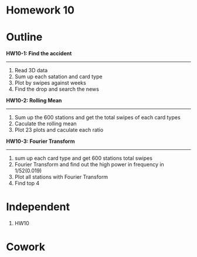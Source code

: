 # Homework 10

# Outline

**HW10-1: Find the accident**
****

1. Read 3D data
2. Sum up each satation and card type
3. Plot by swipes against weeks
4. Find the drop and search the news


**HW10-2: Rolling Mean**
****

1. Sum up the 600 stations and get the total swipes of each card types
2. Caculate the rolling mean
3. Plot 23 plots and caculate each ratio

**HW10-3: Fourier Transform**
****

1. sum up each card type and get 600 stations total swipes
2. Fourier Transform and find out the high power in frequency in 1/52(0.019)
3. Plot all stations with Fourier Transform
4. Find top 4


# Independent
1. HW10

# Cowork




